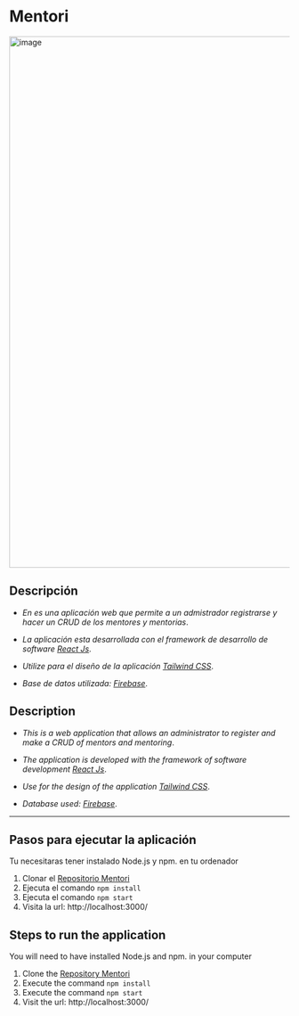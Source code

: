 # **Mentori**
<img width="954" alt="image" src="https://user-images.githubusercontent.com/90290626/166159094-4d42d47e-e8b7-49c9-9352-f63e3b4455f4.png">



## **Descripción**

- _En es una aplicación web que permite a un admistrador registrarse y hacer un CRUD de los mentores y mentorias_.

- _La aplicación esta desarrollada con el framework de desarrollo de software [React Js](https://facebook.github.io/react/)_.

- _Utilize para el diseño de la aplicación [Tailwind CSS](https://tailwindcss.com/)_.

- _Base de datos utilizada: [Firebase](https://firebase.google.com/)_.

## **Description**

- _This is a web application that allows an administrator to register and make a CRUD of mentors and mentoring_.

- _The application is developed with the framework of software development [React Js](https://facebook.github.io/react/)_.

- _Use for the design of the application [Tailwind CSS](https://tailwindcss.com/)_.

- _Database used: [Firebase](https://firebase.google.com/)_.

<hr>

## **Pasos para ejecutar la aplicación**

Tu necesitaras tener instalado Node.js y npm.
en tu ordenador

1. Clonar el [Repositorio Mentori](https://github.com/Dsp5502/Mentori.git)
2. Ejecuta el comando `npm install`
3. Ejecuta el comando `npm start`
4. Visita la url: http://localhost:3000/

## **Steps to run the application**

You will need to have installed Node.js and npm.
in your computer

1. Clone the [Repository Mentori](https://github.com/Dsp5502/Mentori.git)
2. Execute the command `npm install`
3. Execute the command `npm start`
4. Visit the url: http://localhost:3000/

###
